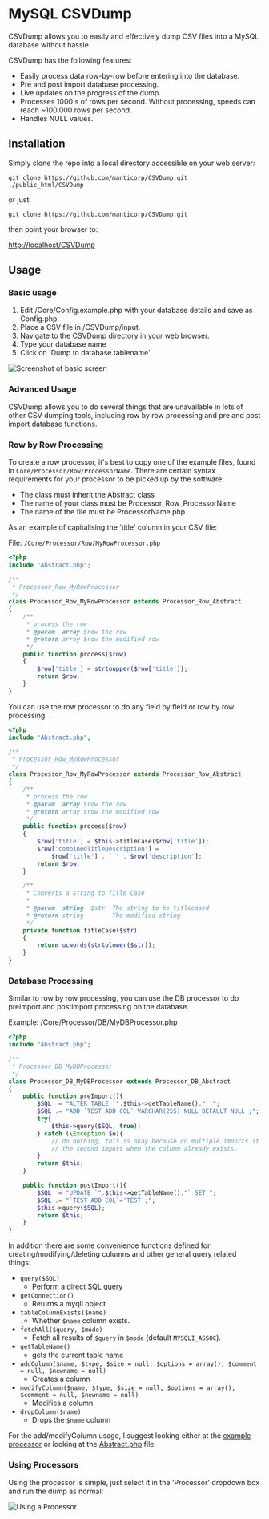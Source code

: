 # MySQL CSVDump

CSVDump allows you to easily and effectively dump CSV files into a MySQL database without hassle.

CSVDump has the following features:

* Easily process data row-by-row before entering into the database.
* Pre and post import database processing.
* Live updates on the progress of the dump.
* Processes 1000's of rows per second. Without processing, speeds can reach ~100,000 rows per second.
* Handles NULL values.

## Installation

Simply clone the repo into a local directory accessible on your web server:

    git clone https://github.com/manticorp/CSVDump.git ./public_html/CSVDump

or just:

    git clone https://github.com/manticorp/CSVDump.git

then point your browser to:

[http://localhost/CSVDump](http://localhost/CSVDump)

## Usage

### Basic usage

1. Edit /Core/Config.example.php with your database details and save as Config.php.
2. Place a CSV file in /CSVDump/input.
3. Navigate to the [CSVDump directory](http://localhost/CSVDump) in your web browser.
4. Type your database name
5. Click on 'Dump to database.tablename'

![Screenshot of basic screen](http://i.imgur.com/bCyOLBN.png)

### Advanced Usage

CSVDump allows you to do several things that are unavailable in lots of other CSV dumping tools, including row by row processing and pre and post import database functions.

### Row by Row Processing

To create a row processor, it's best to copy one of the example files, found in ```Core/Processor/Row/ProcessorName```. There are certain syntax requirements for your processor to be picked up by the software:

* The class must inherit the Abstract class
* The name of your class must be Processor_Row_ProcessorName
* The name of the file must be ProcessorName.php

As an example of capitalising the 'title' column in your CSV file:

File: ```/Core/Processor/Row/MyRowProcessor.php```

```php
<?php
include "Abstract.php";

/**
 * Processor_Row_MyRowProcessor
 */
class Processor_Row_MyRowProcessor extends Processor_Row_Abstract
{
    /**
     * process the row
     * @param  array $row the row
     * @return array $row the modified row
     */
    public function process($row)
    {
        $row['title'] = strtoupper($row['title']);
        return $row;
    }
}
```

You can use the row processor to do any field by field or row by row processing.

```php
<?php
include "Abstract.php";

/**
 * Processor_Row_MyRowProcessor
 */
class Processor_Row_MyRowProcessor extends Processor_Row_Abstract
{
    /**
     * process the row
     * @param  array $row the row
     * @return array $row the modified row
     */
    public function process($row)
    {
        $row['title'] = $this->titleCase($row['title']);
        $row['combinedTitleDescription'] =
            $row['title'] . ' ' . $row['description'];
        return $row;
    }

    /**
     * Converts a string to Title Case
     * 
     * @param  string  $str  The string to be titlecased
     * @return string        The modified string
     */
    private function titleCase($str)
    {
        return ucwords(strtolower($str));
    }
}
```

### Database Processing

Similar to row by row processing, you can use the DB processor to do preimport and postimport processing on the database.

Example: /Core/Processor/DB/MyDBProcessor.php

```php
<?php
include "Abstract.php";

/**
 * Processor_DB_MyDBProcessor
 */
class Processor_DB_MyDBProcessor extends Processor_DB_Abstract
{
    public function preImport(){
        $SQL  = "ALTER TABLE `".$this->getTableName()."` ";
        $SQL .= "ADD `TEST ADD COL` VARCHAR(255) NULL DEFAULT NULL ;";
        try{
            $this->query($SQL, true);
        } catch (\Exception $e){
            // do nothing, this is okay because on multiple imports it might fail on
            // the second import when the column already exists.
        }
        return $this;
    }

    public function postImport(){
        $SQL  = "UPDATE `".$this->getTableName()."` SET ";
        $SQL .= "`TEST ADD COL`='TEST';";
        $this->query($SQL);
        return $this;
    }
}
```

In addition there are some convenience functions defined for creating/modifying/deleting columns and other general query related things:

* ```query($SQL)```
    - Perform a direct SQL query
* ```getConnection()```
    - Returns a myqli object
* ```tableColumnExists($name)```
    - Whether ```$name``` column exists.
* ```fetchAll($query, $mode)```
    - Fetch all results of ```$query``` in ```$mode``` (default ```MYSQLI_ASSOC```).
* ```getTableName()```
    - gets the current table name
* ```addColumn($name, $type, $size = null, $options = array(), $comment = null, $newname = null)```
    - Creates a column
* ```modifyColumn($name, $type, $size = null, $options = array(), $comment = null, $newname = null)```
    - Modifies a column
* ```dropColumn($name)```
    - Drops the ```$name``` column

For the add/modifyColumn usage, I suggest looking either at the [example processor](https://github.com/manticorp/CSVDump/blob/master/Core/Processor/DB/Example.php) or looking at the [Abstract.php](https://github.com/manticorp/CSVDump/blob/master/Core/Processor/DB/Abstract.php) file.

### Using Processors

Using the processor is simple, just select it in the 'Processor' dropdown box and run the dump as normal:

![Using a Processor](http://i.imgur.com/lwNK6QR.png)